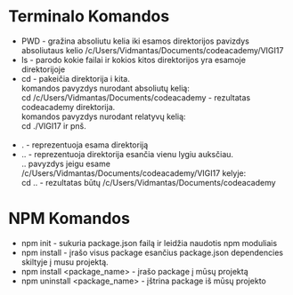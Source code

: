 # Terminalo Komandos

-   PWD - gražina absoliutu kelia iki esamos direktorijos
    pavizdys absoliutaus kelio /c/Users/Vidmantas/Documents/codeacademy/VIGI17
-   ls - parodo kokie failai ir kokios kitos direktorijos yra esamoje direktorijoje
-   cd - pakeičia direktorija i kita. <br />
    komandos pavyzdys nurodant absoliutų kelią: <br />
    cd /c/Users/Vidmantas/Documents/codeacademy - rezultatas codeacademy direktorija. <br />
    komandos pavyzdys nurodant relatyvų kelią:<br />
    cd ./VIGI17 ir pnš.<br />
    <br />
-   . - reprezentuoja esama direktoriją <br />
-   .. - reprezentuoja direktorija esančia vienu lygiu auksčiau. <br />
    .. pavyzdys jeigu esame /c/Users/Vidmantas/Documents/codeacademy/VIGI17 kelyje: <br />
    cd .. - rezultatas būtų /c/Users/Vidmantas/Documents/codeacademy

# NPM Komandos

-   npm init - sukuria package.json failą ir leidžia naudotis npm moduliais
-   npm install - įrašo visus package esančius package.json dependencies skiltyje į musu projektą.
-   npm install <package_name> - įrašo package į mūsų projektą
-   npm uninstall <package_name> - įštrina package iš mūsų projekto
